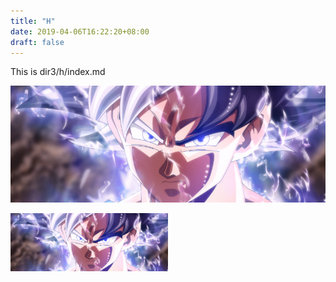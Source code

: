```yaml
---
title: "H"
date: 2019-04-06T16:22:20+08:00
draft: false
---
```


This is dir3/h/index.md

![img](lzc4.jpg)

<img src="lzc4.jpg" width="50%" />

